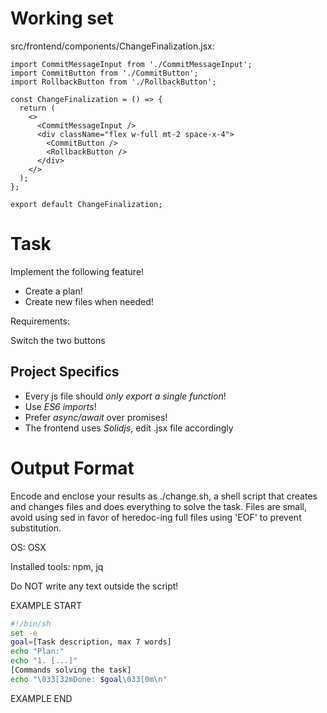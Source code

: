 # Working set

src/frontend/components/ChangeFinalization.jsx:
```
import CommitMessageInput from './CommitMessageInput';
import CommitButton from './CommitButton';
import RollbackButton from './RollbackButton';

const ChangeFinalization = () => {
  return (
    <>
      <CommitMessageInput />
      <div className="flex w-full mt-2 space-x-4">
        <CommitButton />
        <RollbackButton />
      </div>
    </>
  );
};

export default ChangeFinalization;

```


# Task

Implement the following feature!

- Create a plan!
- Create new files when needed!

Requirements:

Switch the two buttons



## Project Specifics

- Every js file should *only export a single function*!
- Use *ES6 imports*!
- Prefer *async/await* over promises!
- The frontend uses *Solidjs*, edit .jsx file accordingly


# Output Format

Encode and enclose your results as ./change.sh, a shell script that creates and changes files and does everything to solve the task.
Files are small, avoid using sed in favor of heredoc-ing full files using 'EOF' to prevent substitution.

OS: OSX

Installed tools: npm, jq


Do NOT write any text outside the script!

EXAMPLE START

```sh
#!/bin/sh
set -e
goal=[Task description, max 7 words]
echo "Plan:"
echo "1. [...]"
[Commands solving the task]
echo "\033[32mDone: $goal\033[0m\n"
```

EXAMPLE END


